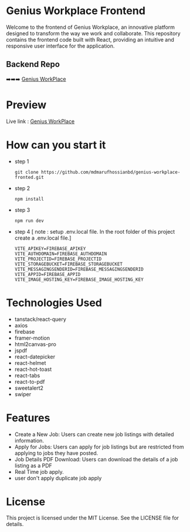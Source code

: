 # Genius Workplace Frontend
Welcome to the frontend of Genius Workplace, an innovative platform designed to transform the way we work and collaborate. This repository contains the frontend code built with React, providing an intuitive and responsive user interface for the application.
## Backend Repo
➡️➡️➡️ [Genius WorkPlace](https://genius-workplace.web.app/)
# Preview 
Live link : [Genius WorkPlace](https://genius-workplace.web.app/)

# How can you start it
- step 1
  ```
  git clone https://github.com/mdmarufhossianbd/genius-workplace-fronted.git
  ```
- step 2
  ```
  npm install
  ```
- step 3
  ```
  npm run dev
  ```
- step 4 [ note : setup .env.local file. In the root folder of this project create a .env.local file.]
  ```
  VITE_APIKEY=FIREBASE_APIKEY
  VITE_AUTHDOMAIN=FIREBASE_AUTHDOMAIN
  VITE_PROJECTID=FIREBASE_PROJECTID
  VITE_STORAGEBUCKET=FIREBASE_STORAGEBUCKET
  VITE_MESSAGINGSENDERID=FIREBASE_MESSAGINGSENDERID
  VITE_APPID=FIREBASE_APPID
  VITE_IMAGE_HOSTING_KEY=FIREBASE_IMAGE_HOSTING_KEY
  ```

# Technologies Used
- tanstack/react-query
- axios
- firebase
- framer-motion
- html2canvas-pro
- jspdf
- react-datepicker
- react-helmet
- react-hot-toast
- react-tabs
- react-to-pdf
- sweetalert2
- swiper

# Features
- Create a New Job: Users can create new job listings with detailed information.
- Apply for Jobs: Users can apply for job listings but are restricted from applying to jobs they have posted.
- Job Details PDF Download: Users can download the details of a job listing as a PDF
- Real Time job apply.
- user don't apply duplicate job apply

# License
This project is licensed under the MIT License. See the LICENSE file for details.
